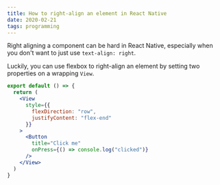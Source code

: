 ```yaml
---
title: How to right-align an element in React Native
date: 2020-02-21
tags: programming
---
```

Right aligning a component can be hard in React Native, especially when you don't want to just use `text-align: right`. 

Luckily, you can use flexbox to right-align an element by setting two properties on a wrapping `View`. 

```jsx
export default () => {
  return (
    <View
      style={{
        flexDirection: "row",
        justifyContent: "flex-end"
      }}
    >
      <Button
        title="Click me"
        onPress={() => console.log("clicked")}
      />
    </View>
  )
}
```
